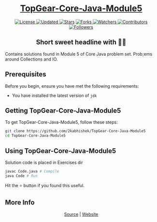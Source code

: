 <div align = "center">

<h1><a href="https://2kabhishek.github.io/TopGear-Core-Java-Module5">TopGear-Core-Java-Module5</a></h1>

<a href="https://github.com/2KAbhishek/TopGear-Core-Java-Module5/blob/master/LICENSE">
<img alt="License" src="https://img.shields.io/github/license/2kabhishek/TopGear-Core-Java-Module5?style=plastic&color=white&label=License"> </a>

<a href="https://github.com/2KAbhishek/TopGear-Core-Java-Module5/pulse">
<img alt="Updated" src="https://img.shields.io/github/last-commit/2kabhishek/TopGear-Core-Java-Module5?style=plastic&color=e30724&label=Updated"> </a>

<a href="https://github.com/2KAbhishek/TopGear-Core-Java-Module5/stargazers">
<img alt="Stars" src="https://img.shields.io/github/stars/2kabhishek/TopGear-Core-Java-Module5?style=plastic&color=00d451&label=Stars"></a>

<a href="https://github.com/2KAbhishek/TopGear-Core-Java-Module5/network/members">
<img alt="Forks" src="https://img.shields.io/github/forks/2kabhishek/TopGear-Core-Java-Module5?style=plastic&color=1688f0&label=Forks"> </a>

<a href="https://github.com/2KAbhishek/TopGear-Core-Java-Module5/watchers">
<img alt="Watchers" src="https://img.shields.io/github/watchers/2kabhishek/TopGear-Core-Java-Module5?style=plastic&color=ff5500&label=Watchers"> </a>

<a href="https://github.com/2KAbhishek/TopGear-Core-Java-Module5/graphs/contributors">
<img alt="Contributors" src="https://img.shields.io/github/contributors/2kabhishek/TopGear-Core-Java-Module5?style=plastic&color=f0f&label=Contributors"> </a>

<a href="https://github.com/2KAbhishek?tab=followers">
<img alt="Followers" src="https://img.shields.io/github/followers/2kabhishek?color=222&style=plastic&label=Followers"> </a>

<h2>Short sweet headline with 🎇🎉</h2>

</div>

Contains solutions found in Module 5 of Core Java problem set. Prob;ems around Collections and IO.

## Prerequisites

Before you begin, ensure you have met the following requirements:

- You have installed the latest version of `jdk`

## Getting TopGear-Core-Java-Module5

To get TopGear-Core-Java-Module5, follow these steps:

```bash
git clone https://github.com/2kabhishek/TopGear-Core-Java-Module5
cd TopGear-Core-Java-Module5
```

## Using TopGear-Core-Java-Module5

Solution code is placed in Exercises dir

```bash
javac Code.java # Compile
java Code # Run
```

Hit the :star: button if you found this useful.

## More Info

<div align="center">

<a href="https://github.com/2KAbhishek/TopGear-Core-Java-Module5">Source</a> |
<a href="https://2kabhishek.github.io/TopGear-Core-Java-Module5">Website</a>

</div>
